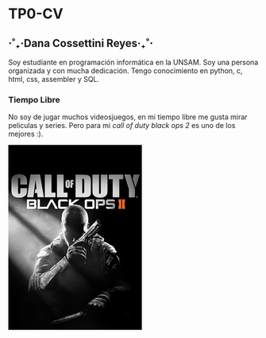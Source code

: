 # TP0-CV

##  ⋅˚₊‧Dana Cossettini Reyes‧₊˚⋅

Soy estudiante en programación informática en la UNSAM. Soy una persona organizada y con mucha dedicación. Tengo conocimiento en python, c, html, css, assembler y SQL.

### Tiempo Libre
No soy de jugar muchos videosjuegos, en mi tiempo libre me gusta mirar peliculas y series. Pero para mi *call of duty black ops 2* es uno de los mejores :).


![alt text](image.png)